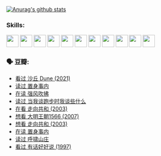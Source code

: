 
[![Anurag's github stats](https://github-readme-stats.vercel.app/api?username=w940853815)](https://github.com/anuraghazra/github-readme-stats)

### Skills:

<code><img height="32" src="https://cdn.jsdelivr.net/npm/simple-icons@v5/icons/python.svg"></code>
<code><img height="32" src="https://cdn.jsdelivr.net/npm/simple-icons@v5/icons/javascript.svg"></code>
<code><img height="32" src="https://cdn.jsdelivr.net/npm/simple-icons@v5/icons/django.svg"></code>
<code><img height="32" src="https://cdn.jsdelivr.net/npm/simple-icons@v5/icons/flask.svg"></code>
<code><img height="32" src="https://cdn.jsdelivr.net/npm/simple-icons@v5/icons/vuetify.svg"></code>
<code><img height="32" src="https://cdn.jsdelivr.net/npm/simple-icons@v5/icons/git.svg"></code>
<code><img height="32" src="https://cdn.jsdelivr.net/npm/simple-icons@v5/icons/docker.svg"></code>
<code><img height="32" src="https://cdn.jsdelivr.net/npm/simple-icons@v5/icons/postgresql.svg"></code>
<code><img height="32" src="https://cdn.jsdelivr.net/npm/simple-icons@v5/icons/elasticsearch.svg"></code>
<code><img height="32" src="https://cdn.jsdelivr.net/npm/simple-icons@v5/icons/macos.svg"></code>
<code><img height="32" src="https://cdn.jsdelivr.net/npm/simple-icons@v5/icons/linux.svg"></code>

### 🗣 豆瓣:

<!-- DOUBAN-ACTIVITIES:START -->
- [看过 沙丘 Dune‎ (2021)](https://www.douban.com/people/136069238/status/3726869471/?_i=42818475)
- [读过 置身事内](https://www.douban.com/people/136069238/status/3726223867/?_i=42818475)
- [在读 强风吹拂](https://www.douban.com/people/136069238/status/3725395475/?_i=42818475)
- [读过 当我谈跑步时我谈些什么](https://www.douban.com/people/136069238/status/3715422296/?_i=42818475)
- [在看 走向共和‎ (2003)](https://www.douban.com/people/136069238/status/3711470443/?_i=42818475)
- [想看 大明王朝1566‎ (2007)](https://www.douban.com/people/136069238/status/3710980213/?_i=42818475)
- [想看 走向共和‎ (2003)](https://www.douban.com/people/136069238/status/3710980002/?_i=42818475)
- [在读 置身事内](https://www.douban.com/people/136069238/status/3710472151/?_i=42818475)
- [读过 呼啸山庄](https://www.douban.com/people/136069238/status/3710470617/?_i=42818475)
- [看过 有话好好说‎ (1997)](https://www.douban.com/people/136069238/status/3709833172/?_i=42818475)
<!-- DOUBAN-ACTIVITIES:END -->
<!--
**w940853815/w940853815** is a ✨ _special_ ✨ repository because its `README.md` (this file) appears on your GitHub profile.

Here are some ideas to get you started:

- 🔭 I’m currently working on ...
- 🌱 I’m currently learning ...
- 👯 I’m looking to collaborate on ...
- 🤔 I’m looking for help with ...
- 💬 Ask me about ...
- 📫 How to reach me: ...
- 😄 Pronouns: ...
- ⚡ Fun fact: ...
-->

